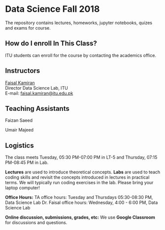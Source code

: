 # Data Science Fall 2018

The repository contains lectures, homeworks, jupyter notebooks, quizes and exams for course.

## How do I enroll In This Class?

ITU students can enroll for the course by contacting the academics office.<br>

## Instructors

[Faisal Kamiran](https://itu.edu.pk/faculty-itu/dr-faisal-kamiran/)<br>
Director Data Science Lab, ITU<br>
E-mail: faisal.kamiran@itu.edu.pk

## Teaching Assistants

Faizan Saeed

Umair Majeed

## Logistics

The class meets Tuesday, 05:30 PM-07:00 PM in LT-5 and Thursday, 07:15 PM-08:45 PM in Lab.

**Lectures** are used to introduce theoretical concepts. 
**Labs** are used to teach coding skills and revisit the concepts introduced in lectures in practical terms. We will typically run coding exercises in the lab. Please bring your laptop computer!

**Office Hours:** 
TA office hours: Tuesday and Thursdays 05:30-08:30 PM, Data Science Lab
Dr. Faisal office hours: Wednesday, 4:00 - 6:00 PM, Data Science Lab

**Online discussion, submissions, grades, etc:** We use **Google Classroom** for discussions and questions.
